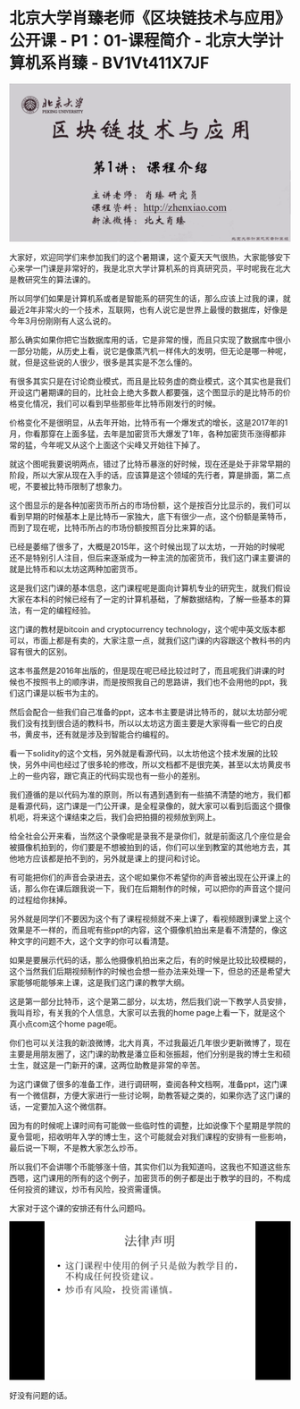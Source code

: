 # 北京大学肖臻老师《区块链技术与应用》公开课 - P1：01-课程简介 - 北京大学计算机系肖臻 - BV1Vt411X7JF

![](img/65bb5729f4a21570f51c25bce19f7295_0.png)

大家好，欢迎同学们来参加我们的这个暑期课，这个夏天天气很热，大家能够安下心来学一门课是非常好的，我是北京大学计算机系的肖真研究员，平时呢我在北大是教研究生的算法课的。

所以同学们如果是计算机系或者是智能系的研究生的话，那么应该上过我的课，就最近2年非常火的一个技术，互联网，也有人说它是世界上最慢的数据库，好像是今年3月份刚刚有人这么说的。

那么确实如果你把它当数据库用的话，它是非常的慢，而且只实现了数据库中很小一部分功能，从历史上看，说它是像蒸汽机一样伟大的发明，但无论是哪一种呢，就，但是这些说的人很少，很多是其实是不怎么懂的。

有很多其实只是在讨论商业模式，而且是比较务虚的商业模式，这个其实也是我们开设这门暑期课的目的，比社会上绝大多数人都要强，这个图显示的是比特币的价格变化情况，我们可以看到早些那些年比特币刚发行的时候。

价格变化不是很明显，从去年开始，比特币有一个爆发式的增长，这是2017年的1月，你看那穿在上面多猛，去年是加密货币大爆发了1年，各种加密货币涨得都非常的猛，今年呢又从这个上面这个尖峰又开始往下掉了。

就这个图呢我要说明两点，错过了比特币暴涨的好时候，现在还是处于非常早期的阶段，所以大家从现在入手的话，应该算是这个领域的先行者，算是排面，第二点呢，不要被比特币限制了想象力。

这个图显示的是各种加密货币所占的市场份额，这个是按百分比显示的，我们可以看到早期的时候基本上是比特币一家独大，底下有很少一点，这个份额是莱特币，而到了现在呢，比特币所占的市场份额按照百分比来算的话。

已经是萎缩了很多了，大概是2015年，这个时候出现了以太坊，一开始的时候呢还不是特别引人注目，但后来逐渐成为一种主流的加密货币，我们这门课主要讲的就是比特币和以太坊这两种加密货币。

这是我们这门课的基本信息，这门课程呢是面向计算机专业的研究生，就我们假设大家在本科的时候已经有了一定的计算机基础，了解数据结构，了解一些基本的算法，有一定的编程经验。

这门课的教材是bitcoin and cryptocurrency technology，这个呢中英文版本都可以，市面上都是有卖的，大家注意一点，就我们这门课的内容跟这个教科书的内容有很大的区别。

这本书虽然是2016年出版的，但是现在呢已经比较过时了，而且呢我们讲课的时候也不按照书上的顺序讲，而是按照我自己的思路讲，我们也不会用他的ppt，我们这门课是以板书为主的。

然后会配合一些我们自己准备的ppt，这本书主要是讲比特币的，就以太坊部分呢我们没有找到很合适的教科书，所以以太坊这方面主要是大家得看一些它的白皮书，黄皮书，还有就是涉及到智能合约编程的。

看一下solidity的这个文档，另外就是看源代码，以太坊他这个技术发展的比较快，另外中间也经过了很多轮的修改，所以文档都不是很完美，甚至以太坊黄皮书上的一些内容，跟它真正的代码实现也有一些小的差别。

我们遵循的是以代码为准的原则，所以有遇到遇到有一些搞不清楚的地方，我们都是看源代码，这门课是一门公开课，是全程录像的，就大家可以看到后面这个摄像机呃，将来这个课结束之后，我们会把拍摄的视频放到网上。

给全社会公开来看，当然这个录像呢是录我不是录你们，就是前面这几个座位是会被摄像机拍到的，你们要是不想被拍到的话，你们可以坐到教室的其他地方去，其他地方应该都是拍不到的，另外就是课上的提问和讨论。

有可能把你们的声音会录进去，这个呢如果你不希望你的声音被出现在公开课上的话，那么你在课后跟我说一下，我们在后期制作的时候，可以把你的声音这个提问的过程给你抹掉。

另外就是同学们不要因为这个有了课程视频就不来上课了，看视频跟到课堂上这个效果是不一样的，而且呢有些ppt的内容，这个摄像机拍出来是看不清楚的，像这种文字的问题不大，这个文字的你可以看清楚。

如果是要展示代码的话，那么他摄像机拍出来之后，有的时候是比较比较模糊的，这个当然我们后期视频制作的时候也会想一些办法来处理一下，但总的还是希望大家能够呃能够来上课，这是我们这门课的教学大纲。

这是第一部分比特币，这个是第二部分，以太坊，然后我们说一下教学人员安排，我叫肖珍，有关我的个人信息，大家可以去我的home page上看一下，就是这个真小点com这个home page呃。

你们也可以关注我的新浪微博，北大肖真，不过我最近几年很少更新微博了，现在主要是用朋友圈了，这门课的助教是潘立臣和张振超，他们分别是我的博士生和硕士生，就这是一门新开的课，这两位助教是非常的辛苦。

为这门课做了很多的准备工作，进行调研啊，查阅各种文档啊，准备ppt，这门课有一个微信群，方便大家进行一些讨论啊，助教答疑之类的，如果你选了这门课的话，一定要加入这个微信群。

因为有的时候呢上课时间有可能做一些临时性的调整，比如说像下个星期是学院的夏令营呃，招收明年入学的博士生，这个可能就会对我们课程的安排有一些影响，最后说一下啊，不是教大家怎么炒币。

所以我们不会讲哪个币能够涨十倍，其实你们以为我知道吗，这我也不知道这些东西嗯，这门课用的所有的这个例子，加密货币的例子都是出于教学的目的，不构成任何投资的建议，炒币有风险，投资需谨慎。

大家对于这个课的安排还有什么问题吗。

![](img/65bb5729f4a21570f51c25bce19f7295_2.png)

好没有问题的话。